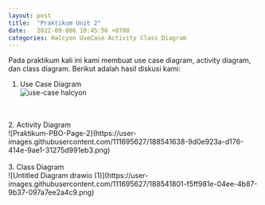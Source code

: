 ```yaml
---
layout: post
title:  "Praktikum Unit 2"
date:   2022-09-006 10:45:56 +0700
categories: Halcyon UseCase Activity Class Diagram
---
```


Pada praktikum kali ini kami membuat use case diagram, activity diagram, dan class diagram. Berikut adalah hasil diskusi kami:<br>
1. Use Case Diagram <br>
![use-case halcyon](https://user-images.githubusercontent.com/111695627/188541551-505a1708-e86e-4ed0-a9be-5984eea0fe6c.png)
<br>
<br>
2. Activity Diagram <br>
![Praktikum-PBO-Page-2](https://user-images.githubusercontent.com/111695627/188541638-9d0e923a-d176-414e-9ae1-31275d991eb3.png)
<br>
<br>
3. Class Diagram <br>
![Untitled Diagram drawio (1)](https://user-images.githubusercontent.com/111695627/188541801-f5ff981e-04ee-4b87-9b37-097a7ee2a4c9.png)
